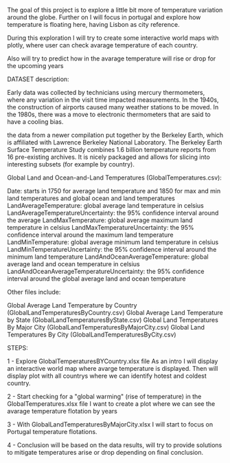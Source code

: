 The goal of this project is to explore a little bit more of temperature variation around the globe.
Further on I will focus in portugal and explore how temperature is floating here, having Lisbon as city reference.

During this exploration I will try to create some interactive world maps with plotly, where user can check avarage temperature of each country.

Also will try to predict how in the avarage temperature will rise or drop for the upcoming years


DATASET description:

Early data was collected by technicians using mercury thermometers, where any variation in the visit time impacted measurements. 
In the 1940s, the construction of airports caused many weather stations to be moved. 
In the 1980s, there was a move to electronic thermometers that are said to have a cooling bias.

the data from a newer compilation put together by the Berkeley Earth, which is affiliated with Lawrence Berkeley National Laboratory. 
The Berkeley Earth Surface Temperature Study combines 1.6 billion temperature reports from 16 pre-existing archives. 
It is nicely packaged and allows for slicing into interesting subsets (for example by country).

Global Land and Ocean-and-Land Temperatures (GlobalTemperatures.csv):

Date: starts in 1750 for average land temperature and 1850 for max and min land temperatures and global ocean and land temperatures
LandAverageTemperature: global average land temperature in celsius
LandAverageTemperatureUncertainty: the 95% confidence interval around the average
LandMaxTemperature: global average maximum land temperature in celsius
LandMaxTemperatureUncertainty: the 95% confidence interval around the maximum land temperature
LandMinTemperature: global average minimum land temperature in celsius
LandMinTemperatureUncertainty: the 95% confidence interval around the minimum land temperature
LandAndOceanAverageTemperature: global average land and ocean temperature in celsius
LandAndOceanAverageTemperatureUncertainty: the 95% confidence interval around the global average land and ocean temperature

Other files include:

Global Average Land Temperature by Country (GlobalLandTemperaturesByCountry.csv)
Global Average Land Temperature by State (GlobalLandTemperaturesByState.csv)
Global Land Temperatures By Major City (GlobalLandTemperaturesByMajorCity.csv)
Global Land Temperatures By City (GlobalLandTemperaturesByCity.csv)

STEPS:

1 - Explore GlobalTemperaturesBYCountry.xlsx file
As an intro I will display an interactive world map where avarge temperature is displayed.
Then will display plot with all countrys where we can identify hotest and coldest country.


2 - Start checking for a "global warming" (rise of temperature) in the GlobalTemperatures.xlsx file
I want to create a plot where we can see the avarage temperature flotation by years

3 - With GlobalLandTemperaturesByMajorCity.xlsx I will start to focus on Portugal temperature flotations.

4 - Conclusion will be based on the data results, will try to provide solutions to mitigate temperatures arise or drop depending on final conclusion.
